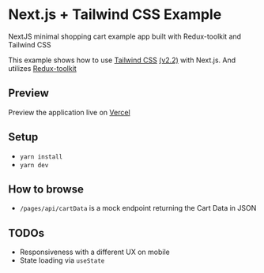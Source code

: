 # Next.js + Tailwind CSS Example

NextJS minimal shopping cart example app built with Redux-toolkit and Tailwind CSS

This example shows how to use [Tailwind CSS](https://tailwindcss.com/) [(v2.2)](https://blog.tailwindcss.com/tailwindcss-2-2) with Next.js. And utilizes [Redux-toolkit](https://redux-toolkit.js.org/)

## Preview

Preview the application live on [Vercel](https://godafos.vercel.app/)

## Setup

- `yarn install`
- `yarn dev`

## How to browse

- `/pages/api/cartData` is a mock endpoint returning the Cart Data in JSON

## TODOs

- Responsiveness with a different UX on mobile
- State loading via `useState`
